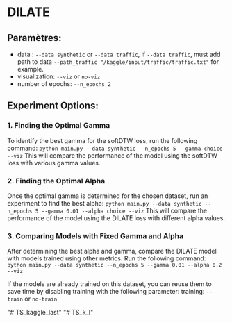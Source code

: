 # DILATE

## Paramètres:
- data : `--data synthetic` or `--data traffic`, if `--data traffic`, must add path to data `--path_traffic "/kaggle/input/traffic/traffic.txt"` for example.
- visualization: `--viz` or `no-viz`
- number of epochs: `--n_epochs 2`

## Experiment Options:

### 1. Finding the Optimal Gamma

To identify the best gamma for the softDTW loss, run the following command:
`python main.py --data synthetic --n_epochs 5 --gamma choice --viz`
This will compare the performance of the model using the softDTW loss with various gamma values.

### 2. Finding the Optimal Alpha

Once the optimal gamma is determined for the chosen dataset, run an experiment to find the best alpha:
`python main.py --data synthetic --n_epochs 5 --gamma 0.01 --alpha choice --viz`
This will compare the performance of the model using the DILATE loss with different alpha values.

### 3. Comparing Models with Fixed Gamma and Alpha

After determining the best alpha and gamma, compare the DILATE model with models trained using other metrics. Run the following command:
`python main.py --data synthetic --n_epochs 5 --gamma 0.01 --alpha 0.2 --viz`

If the models are already trained on this dataset, you can reuse them to save time by disabling training with the following parameter:
training: `--train` or `no-train`


"# TS_kaggle_last" 
"# TS_k_l" 
